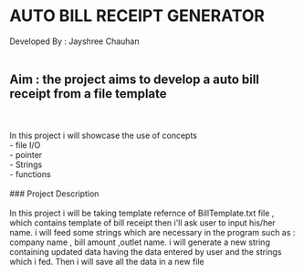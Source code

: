 # AUTO BILL RECEIPT GENERATOR

Developed By : Jayshree Chauhan
<br>
<br>
## Aim : the project aims to develop a auto bill receipt from a file template
<br>
<br>
In this project i will showcase the use of concepts 
<br>
    - file I/O<br>
    - pointer<br>
    - Strings<br>
    - functions<br>
<br>
### Project Description
<br>
<br>
In this project i will be taking template refernce of BillTemplate.txt file , which contains template of bill receipt
then i'll ask user to input his/her name. 
i will feed some strings which are necessary in the program such as : company name , bill amount ,outlet name.
i will generate a new string containing updated data having the data entered by user and the strings which i fed.  
Then i will save all the data in a new file